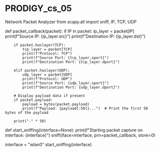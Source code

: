 # PRODIGY_cs_05








Network Packet Analyzer
from scapy.all import sniff, IP, TCP, UDP

def packet_callback(packet):
    if IP in packet:
        ip_layer = packet[IP]
        print(f"Source IP: {ip_layer.src}")
        print(f"Destination IP: {ip_layer.dst}")

        if packet.haslayer(TCP):
            tcp_layer = packet[TCP]
            print(f"Protocol: TCP")
            print(f"Source Port: {tcp_layer.sport}")
            print(f"Destination Port: {tcp_layer.dport}")

        elif packet.haslayer(UDP):
            udp_layer = packet[UDP]
            print(f"Protocol: UDP")
            print(f"Source Port: {udp_layer.sport}")
            print(f"Destination Port: {udp_layer.dport}")

        # Display payload data if present
        if packet.payload:
            payload = bytes(packet.payload)
            print(f"Payload: {payload[:50]}...")  # Print the first 50 bytes of the payload

        print("-" * 50)

def start_sniffing(interface=None):
    print(f"Starting packet capture on interface: {interface}")
    sniff(iface=interface, prn=packet_callback, store=0)

interface = "wlan0"
start_sniffing(interface)
